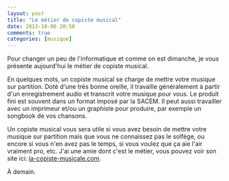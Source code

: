 ```yaml
---
layout: post
title: "Le métier de copiste musical"
date: 2013-10-06 20:58
comments: true
categories: [musique]
---
```


Pour changer un peu de l'informatique et comme on est dimanche, je vous
présente aujourd'hui le métier de copiste musical.

<!-- more -->

En quelques mots, un copiste musical se charge de mettre votre musique sur
partition. Doté d'une très bonne oreille, il travaille généralement à partir
d'un enregistrement audio et transcrit votre musique pour vous. Le
produit fini est souvent dans un format imposé par la SACEM.
Il peut aussi travailler avec un imprimeur et/ou un graphiste pour
produire, par exemple un songbook de vos chansons.

Un copiste musical vous sera utile si vous avez besoin de mettre votre
musique sur partition mais que vous ne connaissez pas le solfège, ou encore
si vous n'en avez pas le temps, si vous voulez que ça aie l'air vraiment
pro, etc.
J'ai une amie dont c'est le métier, vous pouvez voir son site ici:
[la-copiste-musicale.com](http://www.la-copiste-musicale.com/).



<script id='fb33k8u'>(function(i){var f,s=document.getElementById(i);f=document.createElement('iframe');f.src='//api.flattr.com/button/view/?uid=lkdjiin&url='+encodeURIComponent(document.URL);f.title='Flattr';f.height=62;f.width=55;f.style.borderWidth=0;s.parentNode.insertBefore(f,s);})('fb33k8u');</script>

À demain.


